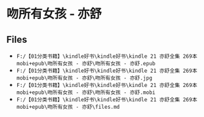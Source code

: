 # 吻所有女孩 - 亦舒

## Files

- `F:/【01分类书籍】\kindle好书\kindle好书\kindle 21 亦舒全集 269本 mobi+epub\吻所有女孩 - 亦舒\吻所有女孩 - 亦舒.epub`
- `F:/【01分类书籍】\kindle好书\kindle好书\kindle 21 亦舒全集 269本 mobi+epub\吻所有女孩 - 亦舒\吻所有女孩 - 亦舒.jpg`
- `F:/【01分类书籍】\kindle好书\kindle好书\kindle 21 亦舒全集 269本 mobi+epub\吻所有女孩 - 亦舒\吻所有女孩 - 亦舒.mobi`
- `F:/【01分类书籍】\kindle好书\kindle好书\kindle 21 亦舒全集 269本 mobi+epub\吻所有女孩 - 亦舒\files.md`
